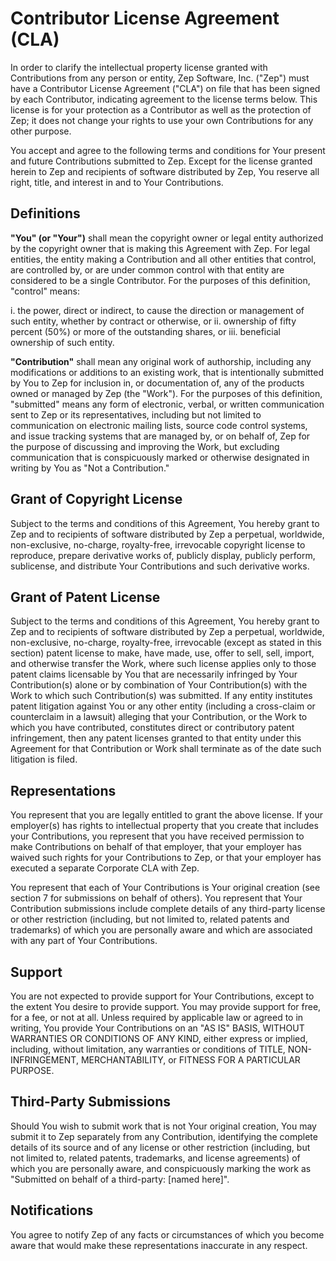 # Contributor License Agreement (CLA)

In order to clarify the intellectual property license granted with Contributions from any person or entity, Zep Software, Inc. ("Zep") must have a Contributor License Agreement ("CLA") on file that has been signed by each Contributor, indicating agreement to the license terms below. This license is for your protection as a Contributor as well as the protection of Zep; it does not change your rights to use your own Contributions for any other purpose.

You accept and agree to the following terms and conditions for Your present and future Contributions submitted to Zep. Except for the license granted herein to Zep and recipients of software distributed by Zep, You reserve all right, title, and interest in and to Your Contributions.

## Definitions

**"You" (or "Your")** shall mean the copyright owner or legal entity authorized by the copyright owner that is making this Agreement with Zep. For legal entities, the entity making a Contribution and all other entities that control, are controlled by, or are under common control with that entity are considered to be a single Contributor. For the purposes of this definition, "control" means:

i. the power, direct or indirect, to cause the direction or management of such entity, whether by contract or otherwise, or
ii. ownership of fifty percent (50%) or more of the outstanding shares, or
iii. beneficial ownership of such entity.

**"Contribution"** shall mean any original work of authorship, including any modifications or additions to an existing work, that is intentionally submitted by You to Zep for inclusion in, or documentation of, any of the products owned or managed by Zep (the "Work"). For the purposes of this definition, "submitted" means any form of electronic, verbal, or written communication sent to Zep or its representatives, including but not limited to communication on electronic mailing lists, source code control systems, and issue tracking systems that are managed by, or on behalf of, Zep for the purpose of discussing and improving the Work, but excluding communication that is conspicuously marked or otherwise designated in writing by You as "Not a Contribution."

## Grant of Copyright License

Subject to the terms and conditions of this Agreement, You hereby grant to Zep and to recipients of software distributed by Zep a perpetual, worldwide, non-exclusive, no-charge, royalty-free, irrevocable copyright license to reproduce, prepare derivative works of, publicly display, publicly perform, sublicense, and distribute Your Contributions and such derivative works.

## Grant of Patent License

Subject to the terms and conditions of this Agreement, You hereby grant to Zep and to recipients of software distributed by Zep a perpetual, worldwide, non-exclusive, no-charge, royalty-free, irrevocable (except as stated in this section) patent license to make, have made, use, offer to sell, sell, import, and otherwise transfer the Work, where such license applies only to those patent claims licensable by You that are necessarily infringed by Your Contribution(s) alone or by combination of Your Contribution(s) with the Work to which such Contribution(s) was submitted. If any entity institutes patent litigation against You or any other entity (including a cross-claim or counterclaim in a lawsuit) alleging that your Contribution, or the Work to which you have contributed, constitutes direct or contributory patent infringement, then any patent licenses granted to that entity under this Agreement for that Contribution or Work shall terminate as of the date such litigation is filed.

## Representations

You represent that you are legally entitled to grant the above license. If your employer(s) has rights to intellectual property that you create that includes your Contributions, you represent that you have received permission to make Contributions on behalf of that employer, that your employer has waived such rights for your Contributions to Zep, or that your employer has executed a separate Corporate CLA with Zep.

You represent that each of Your Contributions is Your original creation (see section 7 for submissions on behalf of others). You represent that Your Contribution submissions include complete details of any third-party license or other restriction (including, but not limited to, related patents and trademarks) of which you are personally aware and which are associated with any part of Your Contributions.

## Support

You are not expected to provide support for Your Contributions, except to the extent You desire to provide support. You may provide support for free, for a fee, or not at all. Unless required by applicable law or agreed to in writing, You provide Your Contributions on an "AS IS" BASIS, WITHOUT WARRANTIES OR CONDITIONS OF ANY KIND, either express or implied, including, without limitation, any warranties or conditions of TITLE, NON-INFRINGEMENT, MERCHANTABILITY, or FITNESS FOR A PARTICULAR PURPOSE.

## Third-Party Submissions

Should You wish to submit work that is not Your original creation, You may submit it to Zep separately from any Contribution, identifying the complete details of its source and of any license or other restriction (including, but not limited to, related patents, trademarks, and license agreements) of which you are personally aware, and conspicuously marking the work as "Submitted on behalf of a third-party: [named here]".

## Notifications

You agree to notify Zep of any facts or circumstances of which you become aware that would make these representations inaccurate in any respect.
